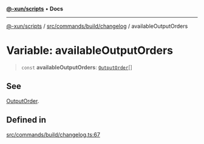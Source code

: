 [**@-xun/scripts**](../../../../../README.md) • **Docs**

***

[@-xun/scripts](../../../../../README.md) / [src/commands/build/changelog](../README.md) / availableOutputOrders

# Variable: availableOutputOrders

> `const` **availableOutputOrders**: [`OutputOrder`](../enumerations/OutputOrder.md)[]

## See

[OutputOrder](../enumerations/OutputOrder.md).

## Defined in

[src/commands/build/changelog.ts:67](https://github.com/Xunnamius/xscripts/blob/154567d6fca3f6cf244137e710b029af872e1d9e/src/commands/build/changelog.ts#L67)
